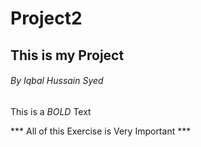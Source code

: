 # Project2


## This is my Project 

###### By Iqbal Hussain Syed

This is a *BOLD* Text 

*** All of this Exercise is Very Important ***
